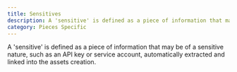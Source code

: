 ```yaml
---
title: Sensitives
description: A 'sensitive' is defined as a piece of information that may be of a sensitive nature, such as an API key or service account, automatically extracted and linked into the assets creation.
category: Pieces Specific
---
```


A 'sensitive' is defined as a piece of information that may be of a sensitive nature, such as an API key or service account, automatically extracted and linked into the assets creation.
